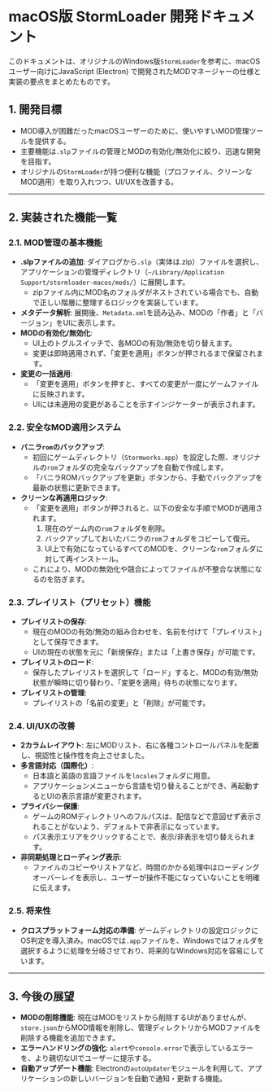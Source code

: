 # macOS版 StormLoader 開発ドキュメント

このドキュメントは、オリジナルのWindows版`StormLoader`を参考に、macOSユーザー向けにJavaScript (Electron) で開発されたMODマネージャーの仕様と実装の要点をまとめたものです。

## 1. 開発目標

-   MOD導入が困難だったmacOSユーザーのために、使いやすいMOD管理ツールを提供する。
-   主要機能は`.slp`ファイルの管理とMODの有効化/無効化に絞り、迅速な開発を目指す。
-   オリジナルの`StormLoader`が持つ便利な機能（プロファイル、クリーンなMOD適用）を取り入れつつ、UI/UXを改善する。

---

## 2. 実装された機能一覧

### 2.1. MOD管理の基本機能
-   **.slpファイルの追加**: ダイアログから`.slp`（実体は.zip）ファイルを選択し、アプリケーションの管理ディレクトリ（`~/Library/Application Support/stormloader-macos/mods/`）に展開します。
    -   zipファイル内にMOD名のフォルダがネストされている場合でも、自動で正しい階層に整理するロジックを実装しています。
-   **メタデータ解析**: 展開後、`Metadata.xml`を読み込み、MODの「作者」と「バージョン」をUIに表示します。
-   **MODの有効化/無効化**:
    -   UI上のトグルスイッチで、各MODの有効/無効を切り替えます。
    -   変更は即時適用されず、「変更を適用」ボタンが押されるまで保留されます。
-   **変更の一括適用**:
    -   「変更を適用」ボタンを押すと、すべての変更が一度にゲームファイルに反映されます。
    -   UIには未適用の変更があることを示すインジケーターが表示されます。

### 2.2. 安全なMOD適用システム
-   **バニラ`rom`のバックアップ**:
    -   初回にゲームディレクトリ（`Stormworks.app`）を設定した際、オリジナルの`rom`フォルダの完全なバックアップを自動で作成します。
    -   「バニラROMバックアップを更新」ボタンから、手動でバックアップを最新の状態に更新できます。
-   **クリーンな再適用ロジック**:
    -   「変更を適用」ボタンが押されると、以下の安全な手順でMODが適用されます。
        1.  現在のゲーム内の`rom`フォルダを削除。
        2.  バックアップしておいたバニラの`rom`フォルダをコピーして復元。
        3.  UI上で有効になっているすべてのMODを、クリーンな`rom`フォルダに対して再インストール。
    -   これにより、MODの無効化や競合によってファイルが不整合な状態になるのを防ぎます。

### 2.3. プレイリスト（プリセット）機能
-   **プレイリストの保存**:
    -   現在のMODの有効/無効の組み合わせを、名前を付けて「プレイリスト」として保存できます。
    -   UIの現在の状態を元に「新規保存」または「上書き保存」が可能です。
-   **プレイリストのロード**:
    -   保存したプレイリストを選択して「ロード」すると、MODの有効/無効状態が瞬時に切り替わり、「変更を適用」待ちの状態になります。
-   **プレイリストの管理**:
    -   プレイリストの「名前の変更」と「削除」が可能です。

### 2.4. UI/UXの改善
-   **2カラムレイアウト**: 左にMODリスト、右に各種コントロールパネルを配置し、視認性と操作性を向上させました。
-   **多言語対応（国際化）**:
    -   日本語と英語の言語ファイルを`locales`フォルダに用意。
    -   アプリケーションメニューから言語を切り替えることができ、再起動するとUIの表示言語が変更されます。
-   **プライバシー保護**:
    -   ゲームのROMディレクトリへのフルパスは、配信などで意図せず表示されることがないよう、デフォルトで非表示になっています。
    -   パス表示エリアをクリックすることで、表示/非表示を切り替えられます。
-   **非同期処理とローディング表示**:
    -   ファイルのコピーやリストアなど、時間のかかる処理中はローディングオーバーレイを表示し、ユーザーが操作不能になっていないことを明確に伝えます。

### 2.5. 将来性
-   **クロスプラットフォーム対応の準備**: ゲームディレクトリの設定ロジックにOS判定を導入済み。macOSでは`.app`ファイルを、Windowsではフォルダを選択するように処理を分岐させており、将来的なWindows対応を容易にしています。

---

## 3. 今後の展望

-   **MODの削除機能**: 現在はMODをリストから削除するUIがありませんが、`store.json`からMOD情報を削除し、管理ディレクトリからMODファイルを削除する機能を追加できます。
-   **エラーハンドリングの強化**: `alert`や`console.error`で表示しているエラーを、より親切なUIでユーザーに提示する。
-   **自動アップデート機能**: Electronの`autoUpdater`モジュールを利用して、アプリケーションの新しいバージョンを自動で通知・更新する機能。
